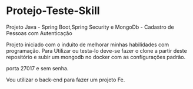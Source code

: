 # Protejo-Teste-Skill
Projeto Java - Spring Boot,Spring Security e MongoDb - Cadastro de Pessoas com Autenticação


Projeto iniciado com o induito de melhorar minhas habilidades com programação.
Para Utilizar ou testa-lo deve-se fazer o clone a partir deste repositório e subir um mongodb no docker com as configurações padrão.

porta 27017 e sem senha.

Vou utilizar o back-end para fazer um projeto Fe.
